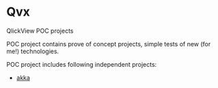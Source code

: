 # Qvx
QlickView POC projects

POC project contains prove of concept projects, simple tests of new (for me!) technologies.

POC project includes following independent projects:
  - [akka](akka/README.md)
